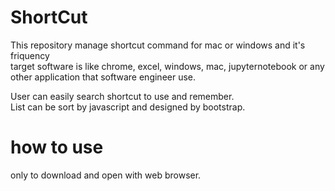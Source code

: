 # ShortCut
This repository manage shortcut command for mac or windows and it's friquency<br>
target software is like chrome, excel, windows, mac, jupyternotebook or any other application that software engineer use.

User can easily search shortcut to use and remember. <br>
List can be sort by javascript and designed by bootstrap.

# how to use
only to download and open with web browser.
